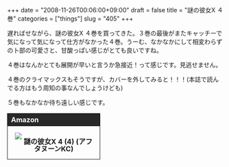+++
date = "2008-11-26T00:06:00+09:00"
draft = false
title = "謎の彼女X ４巻"
categories = ["things"]
slug = "405"
+++

<p>遅ればせながら、謎の彼女X ４巻を買ってきた。３巻の最後がまたキャッチーで気になって気になって仕方がなかった４巻。うーむ、なかなかにして相変わらずの卜部の可愛さと、甘酸っぱい感じがとても良いですね。</p><p>４巻はなんかとても展開が早いと言うか急接近！って感じです。見逃せません。</p><p>４巻のクライマックスもそうですが、カバーを外してみると！！！(本誌で読んでる方はもう周知の事なんでしょうけども)</p><p>５巻もなかなか待ち遠しい感じです。</p><table class="amazonafl" style="border-collapse:collapse;"><tbody><tr><th style="height:25px;color:white;background-color:rgb(40,40,40);border:thin rgb(0,0,0) solid;text-align:left;vertical-align:middle;">Amazon</th></tr><tr><td style="width:185px;border-width:thin;border-style:solid;text-align:center;vertical-align:middle;padding:15px;"><a href="http://www.amazon.co.jp/%E8%AC%8E%E3%81%AE%E5%BD%BC%E5%A5%B3X-4-%E3%82%A2%E3%83%95%E3%82%BF%E3%83%8C%E3%83%BC%E3%83%B3KC-%E6%A4%8D%E8%8A%9D-%E7%90%86%E4%B8%80/dp/4063145395%3FSubscriptionId%3D0PT2AJXJX31Y5WR1FN82%26tag%3Dkerurudigit-22%26linkCode%3Dxm2%26camp%3D2025%26creative%3D165953%26creativeASIN%3D4063145395" style="text-decoration:none;"><img class="amazonafl_itemimage" src="http://ecx.images-amazon.com/images/I/61Xy5CCKpwL._SL160_.jpg" style="margin-bottom:10px;" /></a>
<a href="http://www.amazon.co.jp/%E8%AC%8E%E3%81%AE%E5%BD%BC%E5%A5%B3X-4-%E3%82%A2%E3%83%95%E3%82%BF%E3%83%8C%E3%83%BC%E3%83%B3KC-%E6%A4%8D%E8%8A%9D-%E7%90%86%E4%B8%80/dp/4063145395%3FSubscriptionId%3D0PT2AJXJX31Y5WR1FN82%26tag%3Dkerurudigit-22%26linkCode%3Dxm2%26camp%3D2025%26creative%3D165953%26creativeASIN%3D4063145395" style="text-decoration:none;"><span class="amazonafl_itemname" style="font-weight:bold;line-height:17px;vertical-align:middle;">謎の彼女X 4 (4) (アフタヌーンKC)</span></a></td></tr></tbody></table>
<p></p>
